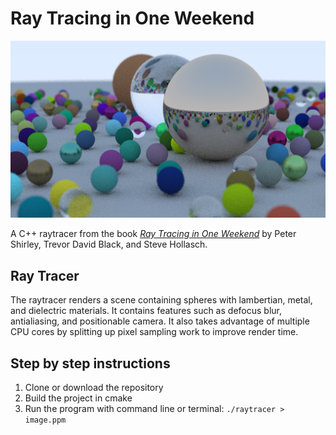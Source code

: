 # Ray Tracing in One Weekend
![A render of spheres from the raytracer](images/render.png)

A C++ raytracer from the book [*Ray Tracing in One Weekend*](https://raytracing.github.io/books/RayTracingInOneWeekend.html)
by Peter Shirley, Trevor David Black, and Steve Hollasch.

## Ray Tracer

The raytracer renders a scene containing spheres with lambertian, metal, and dielectric materials.
It contains features such as defocus blur, antialiasing, and positionable camera.
It also takes advantage of multiple CPU cores by splitting up pixel sampling work to improve render time.

## Step by step instructions
1. Clone or download the repository
2. Build the project in cmake
3. Run the program with command line or terminal: `./raytracer > image.ppm`
